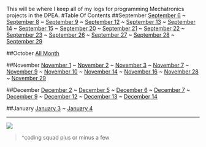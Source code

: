 This will be where I keep all of my logs for programming Mechatronics projects in the DPEA.
#Table Of Contents
##September
[September 6](https://github.com/woakley5/Mechatronics-Log/wiki/September-6,-2016)
~
[September 8](https://github.com/woakley5/Mechatronics-Log/wiki/September-8,-2016)
~
[September 9](https://github.com/woakley5/Mechatronics-Log/wiki/September-9,-2016)
~
[September 12](https://github.com/woakley5/Mechatronics-Log/wiki/September-12,-2016)
~
[September 13](https://github.com/woakley5/Mechatronics-Log/wiki/September-13,-2016)
~
[September 14](https://github.com/woakley5/Mechatronics-Log/wiki/September-14,-2016)
~
[September 15](https://github.com/woakley5/Mechatronics-Log/wiki/September-15,-2016)
~
[September 20](https://github.com/woakley5/Mechatronics-Log/wiki/September-20,-2016)
~
[September 21](https://github.com/woakley5/Mechatronics-Log/wiki/September-21,-2016)
~
[September 22](https://github.com/woakley5/Mechatronics-Log/wiki/September-22,-2016)
~
[September 23](https://github.com/woakley5/Mechatronics-Log/wiki/September-23,-2016)
~
[September 26](https://github.com/woakley5/Mechatronics-Log/wiki/September-26,-2016)
~
[September 27](https://github.com/woakley5/Mechatronics-Log/wiki/September-27,-2016)
~
[September 28](https://github.com/woakley5/Mechatronics-Log/wiki/September-28,-2016)
~
[September 29](https://github.com/woakley5/Mechatronics-Log/wiki/September-29,-2016)

##October
[All Month](https://github.com/woakley5/Mechatronics-Log/wiki/October-1--~-31,-2016)

##November
[November 1](https://github.com/woakley5/Mechatronics-Log/wiki/November-1,-2016)
~
[November 2](https://github.com/woakley5/Mechatronics-Log/wiki/November-2,-2016)
~
[November 3](https://github.com/woakley5/Mechatronics2017Log/wiki/November-3,-2016)
~
[November 7](https://github.com/woakley5/Mechatronics2017Log/wiki/November-7,-2016)
~
[November 9](https://github.com/woakley5/Mechatronics2017Log/wiki/November-9,-2016)
~
[November 10](https://github.com/woakley5/Mechatronics2017Log/wiki/November-10,-2016)
~
[November 14](https://github.com/woakley5/Mechatronics2017Log/wiki/November-14,-2016)
~
[November 16](https://github.com/woakley5/Mechatronics2017Log/wiki/November-16,-2016)
~
[November 28](https://github.com/woakley5/Mechatronics2017Log/wiki/November-28,-2016)
~
[November 29](https://github.com/woakley5/Mechatronics2017Log/wiki/November-29,-2016)

##December
[December 2](https://github.com/woakley5/Mechatronics2017Log/wiki/December-2,-2016)
~
[December 5](https://github.com/woakley5/Mechatronics2017Log/wiki/December-5,-2016)
~
[December 6](https://github.com/woakley5/Mechatronics2017Log/wiki/December-6,-2016)
~
[December 7](https://github.com/woakley5/Mechatronics2017Log/wiki/December-7,-2016)
~
[December 9](https://github.com/woakley5/Mechatronics2017Log/wiki/December-9,-2016)
~
[December 12](https://github.com/woakley5/Mechatronics2017Log/wiki/December-12,-2016)
~
[December 13](https://github.com/woakley5/Mechatronics2017Log/wiki/December-13,-2016)
~
[December 14](https://github.com/woakley5/Mechatronics2017Log/wiki/December-14,-2016)

##January
[January 3](https://github.com/woakley5/Mechatronics2017Log/wiki/January-3,-2017)
~
[January 4](https://github.com/woakley5/Mechatronics2017Log/wiki/January-4,-2017)

___

![](https://raw.githubusercontent.com/woakley5/Mechatronics2017Log/master/IMG_8199.JPG)

> ^coding squad plus or minus a few
